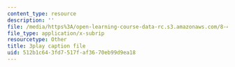 ```yaml
---
content_type: resource
description: ''
file: /media/https%3A/open-learning-course-data-rc.s3.amazonaws.com/8-421-atomic-and-optical-physics-i-spring-2014/512b1c643fd7517faf3670eb99d9ea18_pQ10vZKnttA.vtt
file_type: application/x-subrip
resourcetype: Other
title: 3play caption file
uid: 512b1c64-3fd7-517f-af36-70eb99d9ea18
---
```

